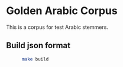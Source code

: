 # Golden Arabic Corpus
This is a corpus for test Arabic stemmers.



## Build json format

```sh 
      make build
```

